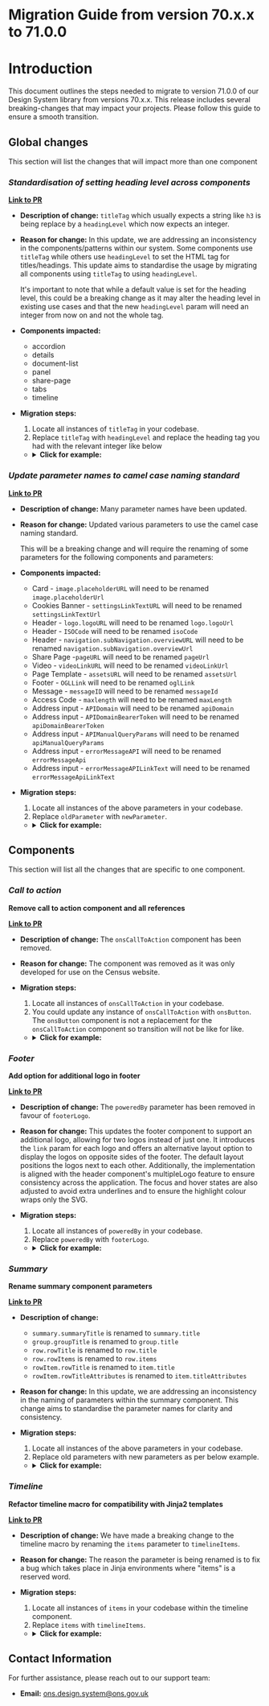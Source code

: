 # Migration Guide from version 70.x.x to 71.0.0

# Introduction

This document outlines the steps needed to migrate to version 71.0.0 of our Design System library from versions 70.x.x. This release includes several breaking-changes that may impact your projects. Please follow this guide to ensure a smooth transition.

## Global changes

This section will list the changes that will impact more than one component

### **_Standardisation of setting heading level across components_**

[**Link to PR**](https://github.com/ONSdigital/design-system/pull/3111)

-   **Description of change:** `titleTag` which usually expects a string like `h3` is being replace by a `headingLevel` which now expects an integer.
-   **Reason for change:** In this update, we are addressing an inconsistency in the components/patterns within our system. Some components use `titleTag` while others use `headingLevel` to set the HTML tag for titles/headings. This update aims to standardise the usage by migrating all components using `titleTag` to using `headingLevel`.

    It's important to note that while a default value is set for the heading level, this could be a breaking change as it may alter the heading level in existing use cases and that the new `headingLevel` param will need an integer from now on and not the whole tag.

-   **Components impacted:**

    -   accordion
    -   details
    -   document-list
    -   panel
    -   share-page
    -   tabs
    -   timeline

-   **Migration steps:**

    1. Locate all instances of `titleTag` in your codebase.
    2. Replace `titleTag` with `headingLevel` and replace the heading tag you had with the relevant integer like below

    -   <details>
            <summary><b>Click for example:</b></summary>

                ```njk
                OLD
                {{
                    onsTimeline({
                        "titleTag": "h3"
                    })
                }}

                NEW
                {{
                    onsTimeline({
                        "headingLevel" : 3
                    })
                }}
                ```

        </details>

### **_Update parameter names to camel case naming standard_**

[**Link to PR**](https://github.com/ONSdigital/design-system/pull/3188)

-   **Description of change:** Many parameter names have been updated.
-   **Reason for change:** Updated various parameters to use the camel case naming standard.

    This will be a breaking change and will require the renaming of some parameters for the following components and parameters:

-   **Components impacted:**

    -   Card - `image.placeholderURL` will need to be renamed `image.placeholderUrl`
    -   Cookies Banner - `settingsLinkTextURL` will need to be renamed `settingsLinkTextUrl`
    -   Header - `logo.logoURL` will need to be renamed `logo.logoUrl`
    -   Header - `ISOCode` will need to be renamed `isoCode`
    -   Header - `navigation.subNavigation.overviewURL` will need to be renamed `navigation.subNavigation.overviewUrl`
    -   Share Page -`pageURL` will need to be renamed `pageUrl`
    -   Video - `videoLinkURL` will need to be renamed `videoLinkUrl`
    -   Page Template - `assetsURL` will need to be renamed `assetsUrl`
    -   Footer - `OGLLink` will need to be renamed `oglLink`
    -   Message - `messageID` will need to be renamed `messageId`
    -   Access Code - `maxlength` will need to be renamed `maxLength`
    -   Address input - `APIDomain` will need to be renamed `apiDomain`
    -   Address input - `APIDomainBearerToken` will need to be renamed `apiDomainBearerToken`
    -   Address input - `APIManualQueryParams` will need to be renamed `apiManualQueryParams`
    -   Address input - `errorMessageAPI` will need to be renamed `errorMessageApi`
    -   Address input - `errorMessageAPILinkText` will need to be renamed `errorMessageApiLinkText`

-   **Migration steps:**

    1. Locate all instances of the above parameters in your codebase.
    2. Replace `oldParameter` with `newParameter`.

    -   <details>
            <summary><b>Click for example:</b></summary>

                ```njk
                OLD
                {{
                    onsHeader({
                        "title": 'Page title',
                        "mastheadLogoUrl": {
                            "multipleLogos": {
                                "logo1": {
                                    "logoURL" : "https..."
                                }
                            }
                        },
                        "titleUrl": '#0',
                        "language": {
                            "languages": [
                                {
                                    "url": '#0',
                                    "ISOCode": 'en',
                                    "text": 'English',
                                    "current": true
                                },
                                {
                                    "url": '#0',
                                    "ISOCode": 'cy',
                                    "text": 'Cymraeg',
                                    "current": false
                                }
                            ]
                        },
                        "navigation": {
                            "subNavigation": {
                                "overviewURL": "https..."
                            }
                        }
                    })
                }}
                NEW
                {{
                    onsHeader({
                        "title": 'Page title',
                        "mastheadLogoUrl": {
                            "multipleLogos": {
                                "logo1": {
                                    "logoUrl" : "https..."
                                }
                            }
                        },
                        "titleUrl": '#0',
                        "language": {
                            "languages": [
                                {
                                    "url": '#0',
                                    "isoCode": 'en',
                                    "text": 'English',
                                    "current": true
                                },
                                {
                                    "url": '#0',
                                    "isoCode": 'cy',
                                    "text": 'Cymraeg',
                                    "current": false
                                }
                            ]
                        },
                        "navigation": {
                            "subNavigation": {
                                "overviewUrl": "https..."
                            }
                        }
                    })
                }}
                ```

        </details>

## Components

This section will list all the changes that are specific to one component.

### **_Call to action_**

**Remove call to action component and all references**

[**Link to PR**](https://github.com/ONSdigital/design-system/pull/3143)

-   **Description of change:** The `onsCallToAction` component has been removed.
-   **Reason for change:** The component was removed as it was only developed for use on the Census website.
-   **Migration steps:**

    1. Locate all instances of `onsCallToAction` in your codebase.
    2. You could update any instance of `onsCallToAction` with `onsButton`. The `onsButton` component is not a replacement for the `onsCallToAction` component so transition will not be like for like.

    -   <details>
          <summary><b>Click for example:</b></summary>

        ```njk
        OLD
        {% from "components/call-to-action/_macro.njk" import onsCallToAction %}

        {{-
            onsCallToAction({
                "headingText": 'Call to action heading.',
                "paragraphText": 'Descriptive text about call to action',
                "button": {
                    "text": 'Start',
                    "url": '#0'
                }
            })
        }}
        Suggested replacement
        {% from "components/button/_macro.njk" import onsButton %}

        {{
            onsButton({
                "text": 'Get started',
                "url": '#0'
            })
        }}
        ```

          </details>

### **_Footer_**

**Add option for additional logo in footer**

[**Link to PR**](https://github.com/ONSdigital/design-system/pull/3227)

-   **Description of change:** The `poweredBy` parameter has been removed in favour of `footerLogo`.
-   **Reason for change:** This updates the footer component to support an additional logo, allowing for two logos instead of just one. It introduces the `link` param for each logo and offers an alternative layout option to display the logos on opposite sides of the footer. The default layout positions the logos next to each other. Additionally, the implementation is aligned with the header component's multipleLogo feature to ensure consistency across the application. The focus and hover states are also adjusted to avoid extra underlines and to ensure the highlight colour wraps only the SVG.
-   **Migration steps:**

    1. Locate all instances of `poweredBy` in your codebase.
    2. Replace `poweredBy` with `footerLogo`.

    -   <details>
          <summary><b>Click for example:</b></summary>
          
              ```njk
              OLD
              {{
                  onsFooter({
                      "poweredBy": "<svg></svg>"
                  })
              }}
              NEW
              {{
                  onsFooter({
                      "footerLogo": {
                          "logos": {
                              "logo1": {
                                  "logoImage": '<svg></svg>',
                                  "logoUrl": "#0"
                              },
                          }
                      }
                  })
              }}
              ```
          </details>

### **_Summary_**

**Rename summary component parameters**

[**Link to PR**](https://github.com/ONSdigital/design-system/pull/3224)

-   **Description of change:**
    -   `summary.summaryTitle` is renamed to `summary.title`
    -   `group.groupTitle` is renamed to `group.title`
    -   `row.rowTitle` is renamed to `row.title`
    -   `row.rowItems` is renamed to `row.items`
    -   `rowItem.rowTitle` is renamed to `item.title`
    -   `rowItem.rowTitleAttributes` is renamed to `item.titleAttributes`
-   **Reason for change:** In this update, we are addressing an inconsistency in the naming of parameters within the summary component. This change aims to standardise the parameter names for clarity and consistency.
-   **Migration steps:**

    1. Locate all instances of the above parameters in your codebase.
    2. Replace old parameters with new parameters as per below example.

    -   <details>
          <summary><b>Click for example:</b></summary>

        ```njk
        OLD
        {{
            onsSummary({
                "summaries": [
                    {
                        "groups": [
                            {
                                "placeholderText": 'test',
                                "id": "turnover",
                                "groupTitle": "Turnover",
                                "rows": [
                                    {
                                        "id": "sales-dates-row",
                                        "rowTitle": "What are the dates of the sales period you are reporting for?",
                                        "rowItems": [
                                            {
                                                "id": "sales-dates",
                                                "valueList": [
                                                    {
                                                        "text": "1 January 2015 to 2 February 2017"
                                                    }
                                                ],
                                                "actions": [
                                                    {
                                                        "text": "Change",
                                                        "visuallyHiddenText": "Change answer",
                                                        "url": "#0"
                                                    }
                                                ]
                                            }
                                        ]
                                    }
                                ]
                            }
                        ]
                    }
                ]
            })
        }}
        NEW
        {{
            onsSummary({
                "summaries": [
                    {
                        "groups": [
                            {
                                "placeholderText": 'test',
                                "id": "turnover",
                                "title": "Turnover",
                                "rows": [
                                    {
                                        "id": "sales-dates-row",
                                        "title": "What are the dates of the sales period you are reporting for?",
                                        "items": [
                                            {
                                                "id": "sales-dates",
                                                "valueList": [
                                                    {
                                                        "text": "1 January 2015 to 2 February 2017"
                                                    }
                                                ],
                                                "actions": [
                                                    {
                                                        "text": "Change",
                                                        "visuallyHiddenText": "Change answer",
                                                        "url": "#0"
                                                    }
                                                ]
                                            }
                                        ]
                                    }
                                ]
                            }
                        ]
                    }
                ]
            })
        }}
        ```

          </details>

### **_Timeline_**

**Refactor timeline macro for compatibility with Jinja2 templates**

[**Link to PR**](https://github.com/ONSdigital/design-system/pull/3180)

-   **Description of change:** We have made a breaking change to the timeline macro by renaming the `items` parameter to `timelineItems`.
-   **Reason for change:** The reason the parameter is being renamed is to fix a bug which takes place in Jinja environments where "items" is a reserved word.
-   **Migration steps:**

    1. Locate all instances of `items` in your codebase within the timeline component.
    2. Replace `items` with `timelineItems`.

    -   <details>
            <summary><b>Click for example:</b></summary>

            ```njk
            OLD
            {{
                onsTimeline({
                    "items": [. . . ],
                    "titleTag": "h3"
                })
            }}
            NEW
            {{
                onsTimeline({
                    "timelineItems": [. . . ],
                    "headingLevel" : 3
                })
            }}
            ```

        </details>

## Contact Information

For further assistance, please reach out to our support team:

-   **Email:** ons.design.system@ons.gov.uk
